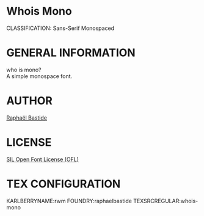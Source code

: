 Whois Mono
==========
CLASSIFICATION: Sans-Serif Monospaced


GENERAL INFORMATION
===================
who is mono?    
A simple monospace font.


AUTHOR
======
[Raphaël Bastide](http://raphaelbastide.com/)


LICENSE
=======
[SIL Open Font License (OFL)](http://scripts.sil.org/OFL)


TEX CONFIGURATION
=================
KARLBERRYNAME:rwm
FOUNDRY:raphaelbastide
TEXSRCREGULAR:whois-mono

